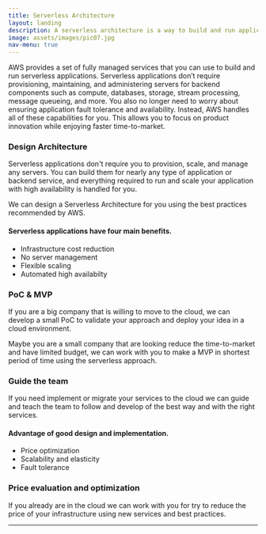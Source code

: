 ```yaml
---
title: Serverless Architecture
layout: landing
description: A serverless architecture is a way to build and run applications and services without having to manage infrastructure.
image: assets/images/pic07.jpg
nav-menu: true
---
```


<!-- Main -->
<div id="main">

<!-- One -->
<section id="one">
	<div class="inner">

<!-- Content -->
<p>AWS provides a set of fully managed services that you can use to build and run serverless applications. Serverless applications don’t require provisioning, maintaining, and administering servers for backend components such as compute, databases, storage, stream processing, message queueing, and more. You also no longer need to worry about ensuring application fault tolerance and availability. Instead, AWS handles all of these capabilities for you. This allows you to focus on product innovation while enjoying faster time-to-market.</p>
<div class="row">
	<div class="6u 12u$(small)">
		<h3>Design Architecture</h3>
		<p>Serverless applications don't require you to provision, scale, and manage any servers. You can build them for nearly any type of application or backend service, and everything required to run and scale your application with high availability is handled for you.</p>
		<p>We can design a Serverless Architecture for you using the best practices recommended by AWS.</p>
		<h4>Serverless applications have four main benefits.</h4>
			<ul style="padding-left:5%">
				<li>Infrastructure cost reduction</li>
				<li>No server management</li>
				<li>Flexible scaling</li>
				<li>Automated high availabilty</li>
			</ul>
	</div>
	<div class="6u$ 12u$(small)">
		<h3>PoC & MVP</h3>
		<p>If you are a big company that is willing to move to the cloud, we can develop a small PoC to validate your approach and deploy your idea in a cloud environment.</p>
		<p>Maybe you are a small company that are looking reduce the time-to-market and have limited budget, we can work with you to make a MVP in shortest period of time using the serverless approach.</p>
	</div>
	<!-- Break -->
	<div class="6u 12u$(small)">
		<h3>Guide the team</h3>
		<p>If you need implement or migrate your services to the cloud we can guide and teach the team to follow and develop of the best way and with the right services.</p>
		<h4>Advantage of good design and implementation.</h4>
		<ul style="padding-left:5%">
			<li>Price optimization</li>
			<li>Scalability and elasticity</li>
			<li>Fault tolerance</li>
		</ul>
	</div>
	<div class="6u$ 12u$(small)">
		<h3>Price evaluation and optimization</h3>
		<p>If you already are in the cloud we can work with you for try to reduce the price of your infrastructure using new services and best practices.</p>
	</div>
</div>

<hr class="major" />

</div>
